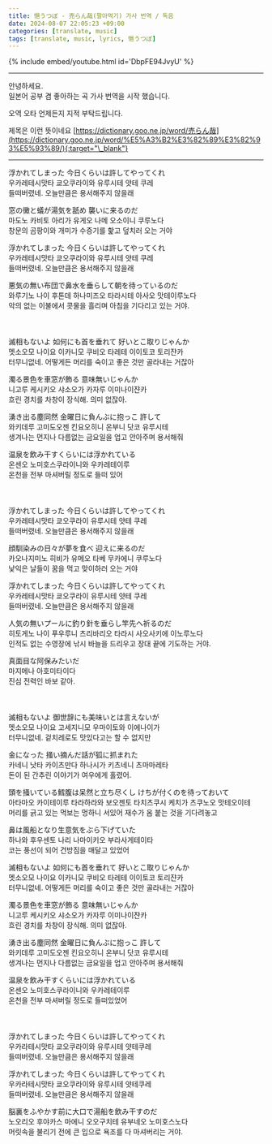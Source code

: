 ```yaml
---
title: 悒うつぼ - 売らん哉(팔아먹기) 가사 번역 / 독음
date: 2024-08-07 22:05:23 +09:00
categories: [translate, music]
tags: [translate, music, lyrics, 悒うつぼ]
---
```


{% include embed/youtube.html id='DbpFE94JvyU' %}

---

안녕하세요.  
일본어 공부 겸 좋아하는 곡 가사 번역을 시작 했습니다.

오역 오타 언제든지 지적 부탁드립니다.

제목은 이런 뜻이네요 [https://dictionary.goo.ne.jp/word/売らん哉](https://dictionary.goo.ne.jp/word/%E5%A3%B2%E3%82%89%E3%82%93%E5%93%89/){:target="\_blank"}

---

浮かれてしまった 今日くらいは許してやってくれ  
우카레테시맛타 쿄오쿠라이와 유루시테 얏테 쿠레  
들떠버렸네. 오늘만큼은 용서해주지 않을래

窓の黴と蟻が湯気を舐め 襲いに来るのだ  
마도노 카비토 아리가 유게오 나메 오소이니 쿠루노다  
창문의 곰팡이와 개미가 수증기를 핥고 덮치러 오는 거야

浮かれてしまった 今日くらいは許してやってくれ  
우카레테시맛타 쿄오쿠라이와 유루시테 얏테 쿠레  
들떠버렸네. 오늘만큼은 용서해주지 않을래

悪気の無い布団で鼻水を垂らして朝を待っているのだ  
와루기노 나이 후톤데 하나미즈오 타라시테 아사오 맛테이루노다  
악의 없는 이불에서 콧물을 흘리며 아침을 기다리고 있는 거야.  
\
\
\
滅相もないよ 如何にも首を垂れて 好いとこ取りじゃんか  
멧소오모 나이요 이카니모 쿠비오 타레테 이이토코 토리쟌카  
터무니없네. 어떻게든 머리를 숙이고 좋은 것만 골라내는 거잖아

濁る景色を車窓が飾る 意味無いじゃんか  
니고루 케시키오 샤소오가 카자루 이미나이쟌카  
흐린 경치를 차창이 장식해. 의미 없잖아.

湧き出る塵同然 金曜日に負んぶに抱っこ 許して  
와키데루 고미도오젠 킨요오히니 온부니 닷코 유루시테  
생겨나는 먼지나 다름없는 금요일을 업고 안아주며 용서해줘

温泉を飲み干すくらいには浮かれている  
온센오 노미호스쿠라이니와 우카레테이루  
온천을 전부 마셔버릴 정도로 들떠 있어  
\
\
\
浮かれてしまった 今日くらいは許してやってくれ  
우카레테시맛타 쿄오쿠라이 유루시테 얏테 쿠레  
들떠버렸네. 오늘만큼은 용서해주지 않을래

顔馴染みの日々が夢を食べ 迎えに来るのだ  
카오나지미노 히비가 유메오 타베 무카에니 쿠루노다  
낯익은 날들이 꿈을 먹고 맞이하러 오는 거야

浮かれてしまった 今日くらいは許してやってくれ  
우카레테시맛타 쿄오쿠라이 유루시테 얏테 쿠레  
들떠버렸네. 오늘만큼은 용서해주지 않을래

人気の無いプールに釣り針を垂らし竿先へ祈るのだ  
히토게노 나이 푸우루니 츠리바리오 타라시 사오사키에 이노루노다  
인적도 없는 수영장에 낚시 바늘을 드리우고 장대 끝에 기도하는 거야.

真面目な阿保みたいだ  
마지메나 아호미타이다  
진심 전력인 바보 같아.  
\
\
\
滅相もないよ 御世辞にも美味いとは言えないが  
멧소오모 나이요 고세지니모 우마이토와 이에나이가  
터무니없네. 겉치레로도 맛있다고는 할 수 없지만

金になった 掻い摘んだ話が狐に抓まれた  
카네니 낫타 카이츠만다 하나시가 키츠네니 츠마마레타  
돈이 된 간추린 이야기가 여우에게 홀렸어.

頭を掻いている鱈腹は呆然と立ち尽くし けちが付くのを待っておいて  
아타마오 카이테이루 타라하라와 보오젠토 타치츠쿠시 케치가 츠쿠노오 맛테오이테  
머리를 긁고 있는 먹보는 멍하니 서있어 재수가 옴 붙는 것을 기다려놓고

鼻は風船となり生意気をぶら下げていた  
하나와 후우센토 나리 나마이키오 부라사게테이타  
코는 풍선이 되어 건방짐을 매달고 있었어

滅相もないよ 如何にも首を垂れて 好いとこ取りじゃんか  
멧소오모 나이요 이카니모 쿠비오 타레테 이이토코 토리쟌카  
터무니없네. 어떻게든 머리를 숙이고 좋은 것만 골라내는 거잖아

濁る景色を車窓が飾る 意味無いじゃんか  
니고루 케시키오 샤소오가 카자루 이미나이쟌카  
흐린 경치를 차창이 장식해. 의미 없잖아.

湧き出る塵同然 金曜日に負んぶに抱っこ 許して  
와키데루 고미도오젠 킨요오히니 온부니 닷코 유루시테  
생겨나는 먼지나 다름없는 금요일을 업고 안아주며 용서해줘

温泉を飲み干すくらいには浮かれている  
온센오 노미호스쿠라이니와 우카레테이루  
온천을 전부 마셔버릴 정도로 들떠있었어  
\
\
\
浮かれてしまった 今日くらいは許してやってくれ  
우카라테시맛타 쿄오쿠라이와 유루시테 얏테쿠레  
들떠버렸네. 오늘만큼은 용서해주지 않을래

浮かれてしまった 今日くらいは許してやってくれ  
우카라테시맛타 쿄오쿠라이와 유루시테 얏테쿠레  
들떠버렸네. 오늘만큼은 용서해주지 않을래

脳裏をふやかす前に大口で湯船を飲み干すのだ  
노오리오 후야카스 마에니 오오구치테 유부네오 노미호스노다  
머릿속을 불리기 전에 큰 입으로 욕조를 다 마셔버리는 거야.
